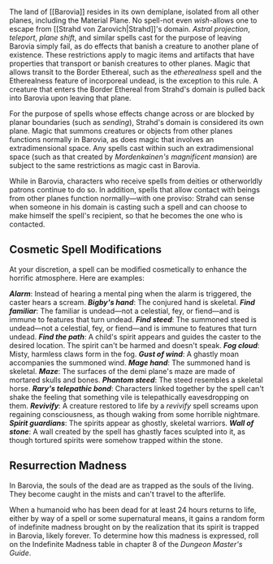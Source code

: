 The land of [[Barovia]] resides in its own demiplane, isolated from all other planes, including the Material Plane. No spell-not even _wish_-allows one to escape from [[Strahd von Zarovich|Strahd]]'s domain. _Astral projection_, _teleport_, _plane shift_, and similar spells cast for the purpose of leaving Barovia simply fail, as do effects that banish a creature to another plane of existence. These restrictions apply
to magic items and artifacts that have properties that transport or banish creatures to other planes. Magic that allows transit to the Border Ethereal, such as the _etherealness_ spell and the Etherealness feature of incorporeal undead, is the exception to this rule. A creature that enters the Border Ethereal from Strahd's domain is pulled back into Barovia upon leaving that plane.

For the purpose of spells whose effects change across or are blocked by planar boundaries (such as _sending_), Strahd's domain is considered its own plane. Magic that summons creatures or objects from other planes functions normally in Barovia, as does magic that involves an extradimensional space. Any spells cast within such an extradimensional space (such as that created by
_Mordenkainen's magnificent mansion_) are subject to the same restrictions as magic cast in Barovia.

While in Barovia, characters who receive spells from deities or otherworldly patrons continue to do so. In addition, spells that allow contact with beings from other planes function normally—with one proviso: Strahd can sense when someone in his domain is casting such a spell and can choose to make himself the spell's recipient, so that he becomes the one who is contacted.

## Cosmetic Spell Modifications
At your discretion, a spell can be modified cosmetically to enhance the horrific atmosphere. Here are examples:

**_Alarm_**: Instead of hearing a mental ping when the alarm is triggered, the caster hears a scream.
_**Bigby's hand**_: The conjured hand is skeletal.
**_Find familiar_**: The familiar is undead—not a celestial, fey, or fiend—and is immune to features that turn undead.
**_Find steed_**: The summoned steed is undead—not a celestial, fey, or fiend—and is immune to features that turn undead.
**_Find the path_**: A child's spirit appears and guides the caster to the desired location. The spirit can't be harmed and doesn't speak.
**_Fog cloud_**: Misty, harmless claws form in the fog.
**_Gust of wind_**: A ghastly moan accompanies the summoned wind.
**_Mage hand_**: The summoned hand is skeletal.
**_Maze_**: The surfaces of the demi plane's maze are made of mortared skulls and bones.
**_Phantom steed_**: The steed resembles a skeletal horse.
**_Rary's telepathic bond_**: Characters linked together by the spell can't shake the feeling that something vile is telepathically eavesdropping on them.
**_Revivify_**: A creature restored to life by a _revivify_ spell screams upon regaining consciousness, as though waking from some horrible nightmare.
**_Spirit guardians_**: The spirits appear as ghostly, skeletal warriors.
**_Wall of stone_**: A wall created by the spell has ghastly faces sculpted into it, as though tortured spirits were somehow trapped within the stone.

## Resurrection Madness
In Barovia, the souls of the dead are as trapped as the souls of the living. They become caught in the mists and can't travel to the afterlife.

When a humanoid who has been dead for at least 24 hours returns to life, either by way of a spell or some supernatural means, it gains a random form of indefinite madness brought on by the realization that its spirit is trapped in Barovia, likely forever. To determine how this madness is expressed, roll on the Indefinite Madness table in chapter 8 of the _Dungeon Master's Guide_.